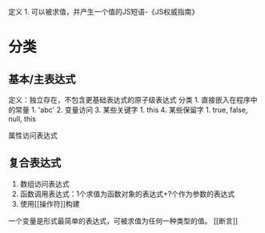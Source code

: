 定义
	1. 可以被求值，并产生一个值的JS短语-《JS权威指南》

# 分类
## 基本/主表达式
定义：独立存在，不包含更基础表达式的原子级表达式
分类
	1. 直接嵌入在程序中的常量
		1. 'abc'
	2. 变量访问
	3. 某些关键字
		1. this
	4. 某些保留字
		1. true, false, null, this

属性访问表达式
## 复合表达式
1. 数组访问表达式
2. 函数调用表达式：1个求值为函数对象的表达式+?个作为参数的表达式
3. 使用[[操作符]]构建

一个变量是形式最简单的表达式，可被求值为任何一种类型的值。
[[断言]]
